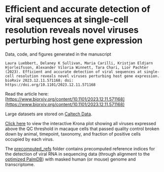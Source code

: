 # Efficient and accurate detection of viral sequences at single-cell resolution reveals novel viruses perturbing host gene expression

Data, code, and figures generated in the manuscript
```
Laura Luebbert, Delaney K Sullivan, Maria Carilli, Kristjan Eldjarn Hjorleifsson, Alexander Viloria Winnett, Tara Chari, Lior Pachter (2023). Efficient and accurate detection of viral sequences at single-cell resolution reveals novel viruses perturbing host gene expression. bioRxiv 2023.12.11.571168; doi: https://doi.org/10.1101/2023.12.11.571168
```
Read the article here: [https://www.biorxiv.org/content/10.1101/2023.12.11.571168](https://www.biorxiv.org/content/10.1101/2023.12.11.571168)

Large datasets are stored on [Caltech Data](https://data.caltech.edu/records/sh33z-hrx98?token=eyJhbGciOiJIUzUxMiJ9.eyJpZCI6IjlhNDNkZWVkLTRiODYtNDIwMS1hNTcwLTYyNDZhOGYwZjU3YyIsImRhdGEiOnt9LCJyYW5kb20iOiI3YTU1MDY5MjEzY2Y0ZmMyNjVlODMyYTZlOWQ4MTUxMCJ9.RkUlR18JUioegjOX_7m89ngFcatseZGRLZaadwc8X0GgzCxztvnkNc6rUMT8ozAta2LEcpwhdOq33QOH9Slj7g).

[Click here](https://htmlpreview.github.io/?https://github.com/pachterlab/LSCHWCP_2023/blob/main/krona_plot.html) to view the interactive Krona plot showing all viruses expressed above the QC threshold in macaque cells that passed quality control broken down by animal, timepoint, taxonomy, and fraction of positive cells occupied by each virus.

The [precomputed_refs](https://github.com/pachterlab/LSCHWCP_2023/tree/main/precomputed_refs) folder contains precomputed reference indices for the detection of viral RNA in sequencing data (through alignment to the [optimized PalmDB](https://github.com/pachterlab/LSCHWCP_2023/tree/main/PalmDB)) with masked human (or mouse) genome and transcriptome.
